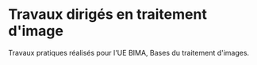 # Travaux dirigés en traitement d'image

Travaux pratiques réalisés pour l'UE BIMA, Bases du traitement d'images.
